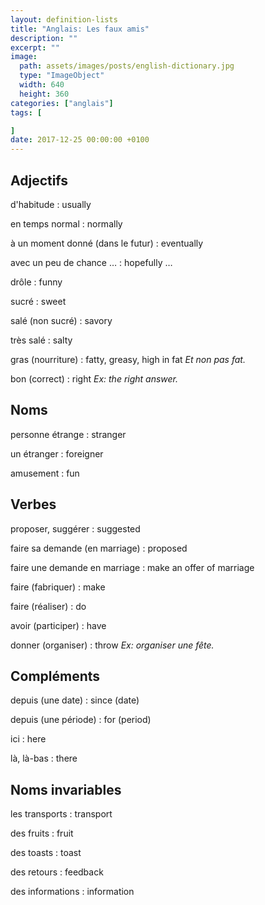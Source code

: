 ```yaml
---
layout: definition-lists
title: "Anglais: Les faux amis"
description: ""
excerpt: ""
image:
  path: assets/images/posts/english-dictionary.jpg
  type: "ImageObject"
  width: 640
  height: 360
categories: ["anglais"]
tags: [

]
date: 2017-12-25 00:00:00 +0100
---
```


## Adjectifs

d'habitude
: usually

en temps normal
: normally

à un moment donné (dans le futur)
: eventually

avec un peu de chance …
: hopefully …

drôle
: funny

sucré
: sweet

salé (non sucré)
: savory

très salé
: salty

gras (nourriture)
: fatty, greasy, high in fat
*Et non pas fat.*

bon (correct)
: right
*Ex: the right answer.*


## Noms

personne étrange
: stranger

un étranger
: foreigner

amusement
: fun


## Verbes

proposer, suggérer
: suggested

faire sa demande (en marriage)
: proposed

faire une demande en marriage
: make an offer of marriage

faire (fabriquer)
: make

faire (réaliser)
: do

avoir (participer)
: have

donner (organiser)
: throw
*Ex: organiser une fête.*


## Compléments

depuis (une date)
: since (date)

depuis (une période)
: for (period)

ici
: here

là, là-bas
: there



## Noms invariables

les transports
: transport

des fruits
: fruit

des toasts
: toast

des retours
: feedback

des informations
: information
